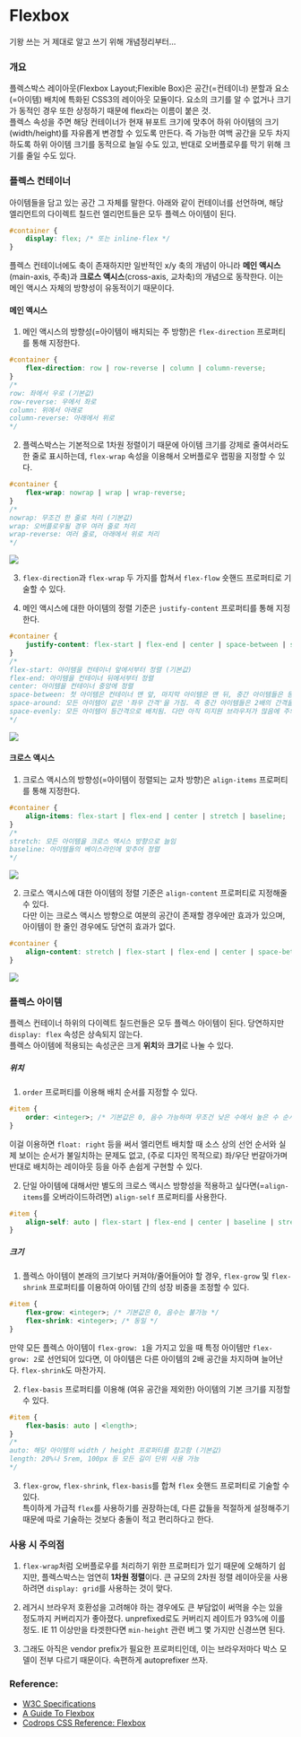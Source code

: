 # Flexbox

기왕 쓰는 거 제대로 알고 쓰기 위해 개념정리부터...

### 개요
플렉스박스 레이아웃(Flexbox Layout;Flexible Box)은 공간(=컨테이너) 분할과 요소(=아이템) 배치에 특화된 CSS3의 레이아웃 모듈이다. 요소의 크기를 알 수 없거나 크기가 동적인 경우 또한 상정하기 때문에 flex라는 이름이 붙은 것.  
플렉스 속성을 주면 해당 컨테이너가 현재 뷰포트 크기에 맞추어 하위 아이템의 크기(width/height)를 자유롭게 변경할 수 있도록 만든다. 즉 가능한 여백 공간을 모두 차지하도록 하위 아이템 크기를 동적으로 늘일 수도 있고, 반대로 오버플로우를 막기 위해 크기를 줄일 수도 있다.  


### 플렉스 컨테이너
아이템들을 담고 있는 공간 그 자체를 말한다. 아래와 같이 컨테이너를 선언하며, 해당 엘리먼트의 다이렉트 칠드런 엘리먼트들은 모두 플렉스 아이템이 된다.

```css
#container {
    display: flex; /* 또는 inline-flex */
}
```

플렉스 컨테이너에도 축이 존재하지만 일반적인 x/y 축의 개념이 아니라 **메인 액시스**(main-axis, 주축)과 **크로스 액시스**(cross-axis, 교차축)의 개념으로 동작한다. 이는 메인 액시스 자체의 방향성이 유동적이기 때문이다.

#### 메인 액시스

1. 메인 액시스의 방향성(=아이템이 배치되는 주 방향)은 `flex-direction` 프로퍼티를 통해 지정한다.

  ```css
#container {
      flex-direction: row | row-reverse | column | column-reverse;
}
/*
row: 좌에서 우로 (기본값)
row-reverse: 우에서 좌로
column: 위에서 아래로
column-reverse: 아래에서 위로
*/
```


2. 플렉스박스는 기본적으로 1차원 정렬이기 때문에 아이템 크기를 강제로 줄여서라도 한 줄로 표시하는데, `flex-wrap` 속성을 이용해서 오버플로우 랩핑을 지정할 수 있다.

  ```css
#container {
      flex-wrap: nowrap | wrap | wrap-reverse;
}
/*
nowrap: 무조건 한 줄로 처리 (기본값)
wrap: 오버플로우될 경우 여러 줄로 처리
wrap-reverse: 여러 줄로, 아래에서 위로 처리
*/
```

  <img src='../images/flex-flex-wrap.png' style='max-width: 50%'>


3. `flex-direction`과 `flex-wrap` 두 가지를 합쳐서 `flex-flow` 숏핸드 프로퍼티로 기술할 수 있다.


4. 메인 액시스에 대한 아이템의 정렬 기준은 `justify-content` 프로퍼티를 통해 지정한다.

  ```css
#container {
      justify-content: flex-start | flex-end | center | space-between | space-around | space-evenly;
}
/*
flex-start: 아이템을 컨테이너 앞에서부터 정렬 (기본값)
flex-end: 아이템을 컨테이너 뒤에서부터 정렬
center: 아이템을 컨테이너 중앙에 정렬
space-between: 첫 아이템은 컨테이너 맨 앞, 마지막 아이템은 맨 뒤, 중간 아이템들은 등간격으로 정렬
space-around: 모든 아이템이 같은 '좌우 간격'을 가짐. 즉 중간 아이템들은 2배의 간격을 갖게 됨
space-evenly: 모든 아이템이 등간격으로 배치됨. 다만 아직 미지원 브라우저가 많음에 주의
*/
```

  <img src='../images/flex-justify-content.png' style='max-width: 50%'>

#### 크로스 액시스

1. 크로스 액시스의 방향성(=아이템이 정렬되는 교차 방향)은 `align-items` 프로퍼티를 통해 지정한다.

  ```css
#container {
      align-items: flex-start | flex-end | center | stretch | baseline;
}
/*
stretch: 모든 아이템을 크로스 액시스 방향으로 늘임
baseline: 아이템들의 베이스라인에 맞추어 정렬
*/
```

  <img src='../images/flex-align-items.png' style='max-width: 50%'>



2. 크로스 액시스에 대한 아이템의 정렬 기준은 `align-content` 프로퍼티로 지정해줄 수 있다.  
다만 이는 크로스 액시스 방향으로 여분의 공간이 존재할 경우에만 효과가 있으며, 아이템이 한 줄인 경우에도 당연히 효과가 없다.

  ```css
#container {
      align-content: stretch | flex-start | flex-end | center | space-between | space-around;
}
```

  <img src='../images/flex-align-content.png' style='max-width: 50%'>



### 플렉스 아이템

플렉스 컨테이너 하위의 다이렉트 칠드런들은 모두 플렉스 아이템이 된다. 당연하지만 `display: flex` 속성은 상속되지 않는다.  
플렉스 아이템에 적용되는 속성군은 크게 **위치**와 **크기**로 나눌 수 있다.

##### 위치

1. `order` 프로퍼티를 이용해 배치 순서를 지정할 수 있다.

  ```css
#item {
      order: <integer>; /* 기본값은 0, 음수 가능하며 무조건 낮은 수에서 높은 수 순서 */
}
```

  이걸 이용하면 `float: right` 등을 써서 엘리먼트 배치할 때 소스 상의 선언 순서와 실제 보이는 순서가 불일치하는 문제도 없고, (주로 디자인 목적으로) 좌/우단 번갈아가며 반대로 배치하는 레이아웃 등을 아주 손쉽게 구현할 수 있다.  


2. 단일 아이템에 대해서만 별도의 크로스 액시스 방향성을 적용하고 싶다면(=`align-items`를 오버라이드하려면) `align-self` 프로퍼티를 사용한다.

  ```css
#item {
      align-self: auto | flex-start | flex-end | center | baseline | stretch;
}
```

##### 크기

1. 플렉스 아이템이 본래의 크기보다 커져야/줄어들어야 할 경우, `flex-grow` 및 `flex-shrink` 프로퍼티를 이용하여 아이템 간의 성장 비중을 조정할 수 있다.

  ```css
#item {
      flex-grow: <integer>; /* 기본값은 0, 음수는 불가능 */
      flex-shrink: <integer>; /* 동일 */
}
```

  만약 모든 플렉스 아이템이 `flex-grow: 1`을 가지고 있을 때 특정 아이템만 `flex-grow: 2`로 선언되어 있다면, 이 아이템은 다른 아이템의 2배 공간을 차지하며 늘어난다. `flex-shrink`도 마찬가지.


2. `flex-basis` 프로퍼티를 이용해 (여유 공간을 제외한) 아이템의 기본 크기를 지정할 수 있다.

  ```css
#item {
      flex-basis: auto | <length>;
}
/*
auto: 해당 아이템의 width / height 프로퍼티를 참고함 (기본값)
length: 20%나 5rem, 100px 등 모든 길이 단위 사용 가능
*/
```


3. `flex-grow`, `flex-shrink`, `flex-basis`를 합쳐 `flex` 숏핸드 프로퍼티로 기술할 수 있다.  
특이하게 가급적 `flex`를 사용하기를 권장하는데, 다른 값들을 적절하게 설정해주기 때문에 따로 기술하는 것보다 충돌이 적고 편리하다고 한다.

### 사용 시 주의점

1. `flex-wrap`처럼 오버플로우를 처리하기 위한 프로퍼티가 있기 때문에 오해하기 쉽지만, 플렉스박스는 엄연히 **1차원 정렬**이다. 큰 규모의 2차원 정렬 레이아웃을 사용하려면 `display: grid`를 사용하는 것이 맞다.


2. 레거시 브라우저 호환성을 고려해야 하는 경우에도 큰 부담없이 써먹을 수는 있을 정도까지 커버리지가 좋아졌다. unprefixed로도 커버리지 레이트가 93%에 이를 정도.  IE 11 이상만을 타겟한다면 `min-height` 관련 버그 몇 가지만 신경쓰면 된다.  


3. 그래도 아직은 vendor prefix가 필요한 프로퍼티인데, 이는 브라우저마다 박스 모델이 전부 다르기 때문이다. 속편하게 autoprefixer 쓰자.


### Reference:
 * [W3C Specifications]
 * [A Guide To Flexbox]
 * [Codrops CSS Reference: Flexbox]

[W3C Specifications]:https://www.w3.org/TR/css-flexbox-1/
[A Guide To Flexbox]:https://css-tricks.com/snippets/css/a-guide-to-flexbox/
[Codrops CSS Reference: Flexbox]:https://tympanus.net/codrops/css_reference/flexbox/

